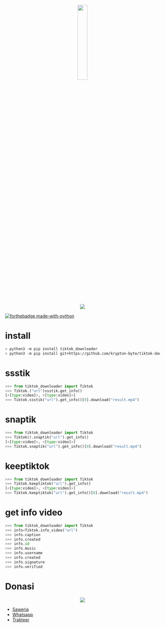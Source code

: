 <p align="center">
<img src="https://avatars.githubusercontent.com/u/52121207" width="25%"><br>
<img src="https://img.shields.io/badge/AUTHOR-KRYPTON--BYTE-brightgreen">
</p>

[![forthebadge made-with-python](http://ForTheBadge.com/images/badges/made-with-python.svg)](https://www.python.org/)

# install
```bash
> python3 -m pip install tiktok_downloader
> python3 -m pip install git+https://github.com/krypton-byte/tiktok-downloader
```
# ssstik
```python
>>> from tiktok_downloader import Tiktok
>>> Tiktok.("url")ssstik.get_info()
[<[type:video]>, <[type:video]>]
>>> Tiktok.ssstik("url").get_info()[0].download("result.mp4")
```
# snaptik
```python
>>> from tiktok_downloader import Tiktok
>>> Tiktok().snaptik("url").get_info()
[<[type:video]>, <[type:video]>]
>>> Tiktok.snaptik("url").get_info()[0].download("result.mp4")
```
# keeptiktok
```python
>>> from tiktok_downloader import Tiktok
>>> Tiktok.keeptiktok("url").get_info()
[<[type:video]>, <[type:video]>]
>>> Tiktok.keeptiktok("url").get_info()[0].download("result.mp4")
```
# get info video
```python
>>> from tiktok_downloader import Tiktok
>>> info=Tiktok.info_video("url")
>>> info.caption
>>> info.created
>>> info.id
>>> info.music
>>> info.username
>>> info.created
>>> info.signature
>>> info.verified
```
# Donasi
<p align="center"><img src="https://svgur.com/i/Vtt.svg">

</p>
<ul><li><a href="https://saweria.co/kryptonbyte">Saweria</a><li><a href="https://wa.me/6283172366463">Whatsapp</a></li><li><a href="https://trakteer.id/krypton-byte-z8vbo">Trakteer</a></li></ul>
